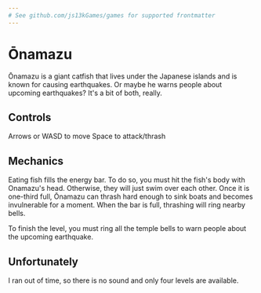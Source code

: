 ```yaml
---
# See github.com/js13kGames/games for supported frontmatter
---
```

# Ōnamazu

Ōnamazu is a giant catfish that lives under the Japanese islands and is known for causing earthquakes. Or maybe he warns people about upcoming earthquakes? It's a bit of both, really. 

## Controls 
Arrows or WASD to move
Space to attack/thrash

## Mechanics
Eating fish fills the energy bar. To do so, you must hit the fish's body with Onamazu's head. Otherwise, they will just swim over each other. Once it is one-third full, Ōnamazu can thrash hard enough to sink boats and becomes invulnerable for a moment. When the bar is full, thrashing will ring nearby bells.

To finish the level, you must ring all the temple bells to warn people about the upcoming earthquake.

## Unfortunately

I ran out of time, so there is no sound and only four levels are available.